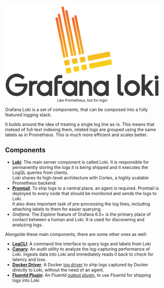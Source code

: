<p align="center"> <img src="logo_and_name.png" alt="Loki Logo"> <br>
  <small>Like Prometheus, but for logs!</small> </p>

Grafana Loki is a set of components, that can be composed into a fully featured
logging stack.

It builds around the idea of treating a single log line as-is. This means that
instead of full-text indexing them, related logs are grouped using the same
labels as in Prometheus. This is much more efficient and scales better.

## Components
- **[Loki](loki/overview.md)**: The main server component is called Loki. It is
  responsible for permanently storing the logs it is being shipped and it
  executes the LogQL
  queries from clients.  
  Loki shares its high-level architecture with Cortex, a highly scalable
  Prometheus backend.
- **[Promtail](promtail/overview.md)**: To ship logs to a central place, an
  agent is required. Promtail
  is deployed to every node that should be monitored and sends the logs to Loki.  
  It also does important task of pre-processing the log lines, including
  attaching labels to them for easier querying.
- *Grafana*: The *Explore* feature of Grafana 6.0+ is the primary place of
  contact between a human and Loki. It is used for discovering and analyzing
  logs.

Alongside these main components, there are some other ones as well:

- **[LogCLI](logcli.md)**: A command line interface to query logs and labels
  from Loki
- **[Canary](canary.md)**: An audit utility to analyze the log-capturing
  performance of Loki. Ingests data into Loki and immediately reads it back to
  check for latency and loss.
- **[Docker
  Driver](https://github.com/grafana/loki/tree/master/cmd/docker-driver)**: A
  Docker [log
  driver](https://docs.docker.com/config/containers/logging/configure/) to ship
  logs captured by Docker directly to Loki, without the need of an agent.
- **[Fluentd
  Plugin](https://github.com/grafana/loki/tree/master/fluentd/fluent-plugin-grafana-loki)**:
  An Fluentd [output plugin](https://docs.fluentd.org/output), to use Fluentd
  for shipping logs into Loki
